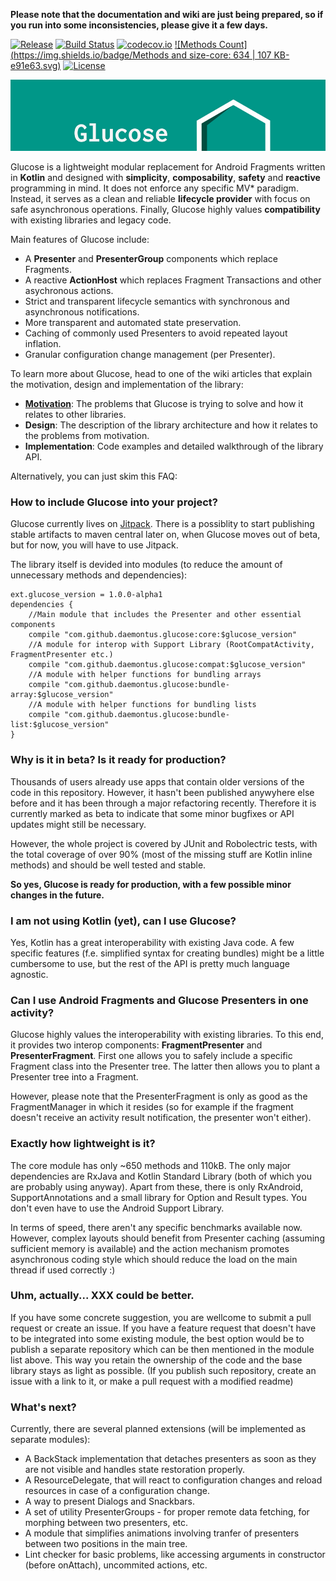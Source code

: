 **Please note that the documentation and wiki are just being prepared, so if you run into some inconsistencies, please give it a few days.**

[![Release](https://jitpack.io/v/daemontus/glucose.svg)](https://jitpack.io/#daemontus/glucose)
[![Build Status](https://travis-ci.org/daemontus/glucose.svg?branch=tests)](https://travis-ci.org/daemontus/glucose)
[![codecov.io](https://codecov.io/github/daemontus/glucose/coverage.svg?branch=master)](https://codecov.io/github/daemontus/glucose?branch=master)
[![Methods Count](https://img.shields.io/badge/Methods and size-core: 634 | 107 KB-e91e63.svg)](http://www.methodscount.com/?lib=com.github.daemontus%3Aglucose%3A0.0.9)
[![License](https://img.shields.io/badge/License-MIT-blue.svg?style=flat)](https://github.com/daemontus/glucose/blob/master/LICENSE)

![Logo](static/logo.jpg)


Glucose is a lightweight modular replacement for Android Fragments written in **Kotlin** and designed with **simplicity**, **composability**, **safety** and **reactive** programming in mind. It does not enforce any specific MV\* paradigm. Instead, it serves as a clean and reliable **lifecycle provider** with focus on safe asynchronous operations. Finally, Glucose highly values **compatibility** with existing libraries and legacy code.

Main features of Glucose include:
 - A **Presenter** and **PresenterGroup** components which replace Fragments.
 - A reactive **ActionHost** which replaces Fragment Transactions and other asychronous actions.
 - Strict and transparent lifecycle semantics with synchronous and asynchronous notifications.
 - More transparent and automated state preservation.
 - Caching of commonly used Presenters to avoid repeated layout inflation.
 - Granular configuration change management (per Presenter).

To learn more about Glucose, head to one of the wiki articles that explain the motivation, design and implementation of the library:
 - [**Motivation**](https://github.com/daemontus/glucose/wiki/Motivation): The problems that Glucose is trying to solve and how it relates to other libraries.
 - **Design**: The description of the library architecture and how it relates to the problems from motivation.
 - **Implementation**: Code examples and detailed walkthrough of the library API.

Alternatively, you can just skim this FAQ:

### How to include Glucose into your project?
Glucose currently lives on [Jitpack](https://jitpack.io/#daemontus/glucose). There is a possiblity to start publishing stable artifacts to maven central later on, when Glucose moves out of beta, but for now, you will have to use Jitpack.

The library itself is devided into modules (to reduce the amount of unnecessary methods and dependencies):

	ext.glucose_version = 1.0.0-alpha1
	dependencies {
		//Main module that includes the Presenter and other essential components
		compile "com.github.daemontus.glucose:core:$glucose_version"
		//A module for interop with Support Library (RootCompatActivity, FragmentPresenter etc.)
		compile "com.github.daemontus.glucose:compat:$glucose_version"
		//A module with helper functions for bundling arrays
	    compile "com.github.daemontus.glucose:bundle-array:$glucose_version"
	    //A module with helper functions for bundling lists
	    compile "com.github.daemontus.glucose:bundle-list:$glucose_version"
	}

### Why is it in beta? Is it ready for production?
Thousands of users already use apps that contain older versions of the code in this repository. However, it hasn't been published anywyhere else before and it has been through a major refactoring recently. Therefore it is currently marked as beta to indicate that some minor bugfixes or API updates might still be necessary.

However, the whole project is covered by JUnit and Robolectric tests, with the total coverage of over 90% (most of the missing stuff are Kotlin inline methods) and should be well tested and stable. 

**So yes, Glucose is ready for production, with a few possible minor changes in the future.**

### I am not using Kotlin (yet), can I use Glucose?
Yes, Kotlin has a great interoperability with existing Java code. A few specific features (f.e. simplified syntax for creating bundles) might be a little cumbersome to use, but the rest of the API is pretty much language agnostic.

### Can I use Android Fragments and Glucose Presenters in one activity?
Glucose highly values the interoperability with existing libraries. To this end, it provides two interop components: **FragmentPresenter** and **PresenterFragment**. First one allows you to safely include a specific Fragment class into the Presenter tree. The latter then allows you to plant a Presenter tree into a Fragment.

However, please note that the PresenterFragment is only as good as the FragmentManager in which it resides (so for example if the fragment doesn't receive an activity result notification, the presenter won't either).

### Exactly how lightweight is it?
The core module has only ~650 methods and 110kB. The only major dependencies are RxJava and Kotlin Standard Library (both of which you are probably using anyway). Apart from these, there is only RxAndroid, SupportAnnotations and a small library for Option and Result types. You don't even have to use the Android Support Library. 

In terms of speed, there aren't any specific benchmarks available now. However, complex layouts should benefit from Presenter caching (assuming sufficient memory is available) and the action mechanism promotes asynchronous coding style which should reduce the load on the main thread if used correctly :)

### Uhm, actually... XXX could be better.
If you have some concrete suggestion, you are wellcome to submit a pull request or create an issue. If you have a feature request that doesn't have to be integrated into some existing module, the best option would be to publish a separate repository which can be then mentioned in the module list above. This way you retain the ownership of the code and the base library stays as light as possible. (If you publish such repository, create an issue with a link to it, or make a pull request with a modified readme)

### What's next?
Currently, there are several planned extensions (will be implemented as separate modules):
 - A BackStack implementation that detaches presenters as soon as they are not visible and handles state restoration properly.
 - A ResourceDelegate, that will react to configuration changes and reload resources in case of a configuration change.
 - A way to present Dialogs and Snackbars.
 - A set of utility PresenterGroups - for proper remote data fetching, for morphing between two presenters, etc.
 - A module that simplifies animations involving tranfer of presenters between two positions in the main tree. 
 - Lint checker for basic problems, like accessing arguments in constructor (before onAttach), uncommited actions, etc.
